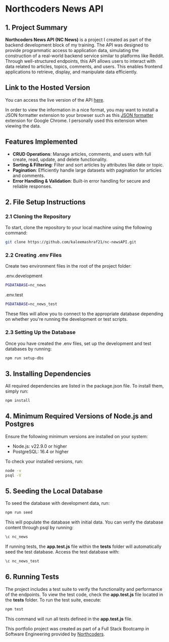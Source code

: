 # Northcoders News API

## 1. Project Summary

**Northcoders News API (NC News)** is a project I created as part of the backend development block of my training. The API was designed to provide programmatic access to application data, simulating the construction of a real-world backend service similar to platforms like Reddit. Through well-structured endpoints, this API allows users to interact with data related to articles, topics, comments, and users. This enables frontend applications to retrieve, display, and manipulate data efficiently.

## Link to the Hosted Version

You can access the live version of the API [here](https://nc-newsapi.onrender.com/api).

In order to view the information in a nice format, you may want to install a JSON formatter extension to your browser such as this [JSON formatter](https://chromewebstore.google.com/detail/json-formatter/bcjindcccaagfpapjjmafapmmgkkhgoa?hl=en) extension for Google Chrome. I personally used this extension when viewing the data.

## Features Implemented

- **CRUD Operations**: Manage articles, comments, and users with full create, read, update, and delete functionality.
- **Sorting & Filtering**: Filter and sort articles by attributes like date or topic.
- **Pagination**: Efficiently handle large datasets with pagination for articles and comments.
- **Error Handling & Validation**: Built-in error handling for secure and reliable responses.

## 2. File Setup Instructions

### 2.1 Cloning the Repository

To start, clone the repository to your local machine using the following command:

```bash
git clone https://github.com/kaleemashraf21/nc-newsAPI.git
```

### 2.2 Creating .env Files

Create two environment files in the root of the project folder:

.env.development

```bash
PGDATABASE=nc_news
```

.env.test

```bash
PGDATABASE=nc_news_test
```

These files will allow you to connect to the appropriate database depending on whether you're running the development or test scripts.

### 2.3 Setting Up the Database

Once you have created the .env files, set up the development and test databases by running:

```bash
npm run setup-dbs
```

## 3. Installing Dependencies

All required dependencies are listed in the package.json file. To install them, simply run:

```bash
npm install
```

## 4. Minimum Required Versions of Node.js and Postgres

Ensure the following minimum versions are installed on your system:

- Node.js: v22.9.0 or higher
- PostgreSQL: 16.4 or higher

To check your installed versions, run:

```bash
node -v
psql -V
```

## 5. Seeding the Local Database

To seed the database with development data, run:

```bash
npm run seed
```

This will populate the database with initial data. You can verify the database content through psql by running:

```bash
\c nc_news
```

If running tests, the **app.test.js** file within the **tests** folder will automatically seed the test database. Access the test database with:

```bash
\c nc_news_test
```

## 6. Running Tests

The project includes a test suite to verify the functionality and performance of the endpoints. To view the test code, check the
**app.test.js** file located in the **tests** folder. To run the test suite, execute:

```bash
npm test
```

This command will run all tests defined in the **app.test.js** file.

This portfolio project was created as part of a Full Stack Bootcamp in Software Engineering provided by [Northcoders](https://northcoders.com).
